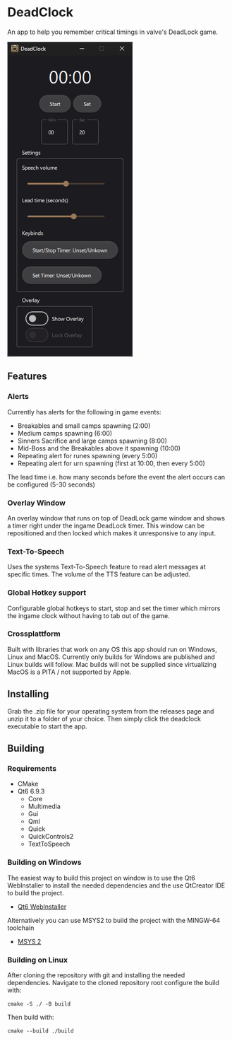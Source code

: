# DeadClock

An app to help you remember critical timings in valve's DeadLock game.

![Screenshot of the DeadClock GUI](img/deadclock_ui.png)

## Features

### Alerts
Currently has alerts for the following in game events:
* Breakables and small camps spawning (2:00)
* Medium camps spawning (6:00)
* Sinners Sacrifice and large camps spawning (8:00)
* Mid-Boss and the Breakables above it spawning (10:00)
* Repeating alert for runes spawning (every 5:00)
* Repeating alert for urn spawning (first at 10:00, then every 5:00)

The lead time i.e. how many seconds before the event the alert occurs can be configured (5-30 seconds)

### Overlay Window
An overlay window that runs on top of DeadLock game window and shows a timer
right under the ingame DeadLock timer. This window can be repositioned and then locked
which makes it unresponsive to any input.

### Text-To-Speech
Uses the systems Text-To-Speech feature to read alert messages at specific times.
The volume of the TTS feature can be adjusted.

### Global Hotkey support
Configurable global hotkeys to start, stop and set the timer which mirrors the ingame clock
without having to tab out of the game.

### Crossplattform
Built with libraries that work on any OS this app should run on Windows, Linux and MacOS.
Currently only builds for Windows are published and Linux builds will follow. 
Mac builds will not be supplied since virtualizing MacOS is a PITA / not supported by Apple.

## Installing

Grab the .zip file for your operating system from the releases page and unzip it to a folder of
your choice. Then simply click the deadclock executable to start the app.

## Building

### Requirements

* CMake
* Qt6 6.9.3
    * Core
    * Multimedia
    * Gui
    * Qml
    * Quick
    * QuickControls2
    * TextToSpeech

### Building on Windows
The easiest way to build this project on window is to use the Qt6 WebInstaller to install the
needed dependencies and the use QtCreator IDE to build the project.
* [Qt6 WebInstaller](https://doc.qt.io/qt-6/get-and-install-qt.html)

Alternatively you can use MSYS2 to build the project with the MINGW-64 toolchain
* [MSYS 2](https://www.msys2.org/)

### Building on Linux
After cloning the repository with git and installing the needed dependencies.
Navigate to the cloned repository root configure the build with:

```
cmake -S ./ -B build
```

Then build with:
```
cmake --build ./build
```
